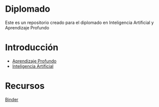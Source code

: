 # Diplomado
Este es un repositorio creado para el diplomado en Inteligencia Artificial y Aprendizaje Profundo

# Introducción

- [Aprendizaje Profundo](./Temas/Introduccion/Cuadernos/SesionInaguralAP.ipynb)
- [Inteligencia Artificial](./Temas/Introduccion/Cuadernos/SesionInauguralIA.ipynb)

# Recursos

[Binder](https://mybinder.org/v2/gh/AprendizajeProfundo/Diplomado/master)
